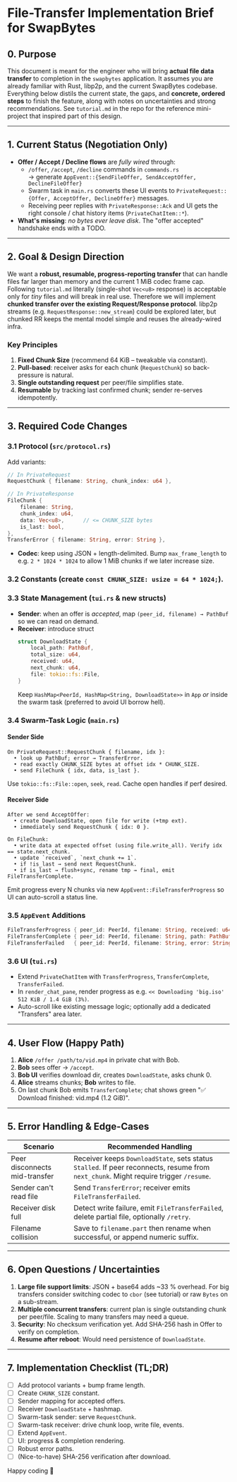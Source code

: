 # File-Transfer Implementation Brief for SwapBytes

## 0. Purpose
This document is meant for the engineer who will bring **actual file data transfer** to completion in the `swapbytes` application.  It assumes you are already familiar with Rust, libp2p, and the current SwapBytes codebase.  Everything below distils the current state, the gaps, and **concrete, ordered steps** to finish the feature, along with notes on uncertainties and strong recommendations.  See `tutorial.md` in the repo for the reference mini-project that inspired part of this design.

---

## 1. Current Status (Negotiation Only)
* **Offer / Accept / Decline flows** are _fully wired_ through:
  * `/offer`, `/accept`, `/decline` commands in `commands.rs`  
    → generate `AppEvent::{SendFileOffer, SendAcceptOffer, DeclineFileOffer}`
  * Swarm task in `main.rs` converts these UI events to `PrivateRequest::{Offer, AcceptOffer, DeclineOffer}` messages.
  * Receiving peer replies with `PrivateResponse::Ack` and UI gets the right console / chat history items (`PrivateChatItem::*`).
* **What's missing**: _no bytes ever leave disk_.  The "offer accepted" handshake ends with a TODO.

---

## 2. Goal & Design Direction
We want a **robust, resumable, progress-reporting transfer** that can handle files far larger than memory and the current 1 MiB codec frame cap.  Following `tutorial.md` literally (single-shot `Vec<u8>` response) is acceptable only for _tiny_ files and will break in real use.  Therefore we will implement **chunked transfer over the existing Request/Response protocol**.  libp2p streams (e.g. `RequestResponse::new_stream`) could be explored later, but chunked RR keeps the mental model simple and reuses the already-wired infra.

### Key Principles
1. **Fixed Chunk Size** (recommend 64 KiB – tweakable via constant).
2. **Pull-based**: receiver asks for each chunk (`RequestChunk`) so back-pressure is natural.
3. **Single outstanding request** per peer/file simplifies state.
4. **Resumable** by tracking last confirmed chunk; sender re-serves idempotently.

---

## 3. Required Code Changes
### 3.1 Protocol (`src/protocol.rs`)
Add variants:
```rust
// In PrivateRequest
RequestChunk { filename: String, chunk_index: u64 },

// In PrivateResponse
FileChunk {
    filename: String,
    chunk_index: u64,
    data: Vec<u8>,      // <= CHUNK_SIZE bytes
    is_last: bool,
},
TransferError { filename: String, error: String },
```
* **Codec**: keep using JSON + length-delimited.  Bump `max_frame_length` to e.g. `2 * 1024 * 1024` to allow 1 MiB chunks if we later increase size.

### 3.2 Constants (create `const CHUNK_SIZE: usize = 64 * 1024;`).

### 3.3 State Management (`tui.rs` & new structs)
* **Sender**: when an offer is _accepted_, map `(peer_id, filename) → PathBuf` so we can read on demand.
* **Receiver**: introduce struct
  ```rust
  struct DownloadState {
      local_path: PathBuf,
      total_size: u64,
      received: u64,
      next_chunk: u64,
      file: tokio::fs::File,
  }
  ```
  Keep `HashMap<PeerId, HashMap<String, DownloadState>>` in `App` _or_ inside the swarm task (preferred to avoid UI borrow hell).

### 3.4 Swarm-Task Logic (`main.rs`)
#### Sender Side
```text
On PrivateRequest::RequestChunk { filename, idx }:
  • look up PathBuf; error → TransferError.
  • read exactly CHUNK_SIZE bytes at offset idx * CHUNK_SIZE.
  • send FileChunk { idx, data, is_last }.
```
Use `tokio::fs::File::open`, `seek`, `read`.  Cache open handles if perf desired.

#### Receiver Side
```text
After we send AcceptOffer:
  • create DownloadState, open file for write (+tmp ext).
  • immediately send RequestChunk { idx: 0 }.

On FileChunk:
  • write data at expected offset (using file.write_all). Verify idx == state.next_chunk.
  • update `received`, `next_chunk += 1`.
  • if !is_last → send next RequestChunk.
  • if is_last → flush+sync, rename tmp → final, emit FileTransferComplete.
```
Emit progress every N chunks via new `AppEvent::FileTransferProgress` so UI can auto-scroll a status line.

### 3.5 `AppEvent` Additions
```rust
FileTransferProgress { peer_id: PeerId, filename: String, received: u64, total: u64 },
FileTransferComplete { peer_id: PeerId, filename: String, path: PathBuf },
FileTransferFailed   { peer_id: PeerId, filename: String, error: String },
```

### 3.6 UI (`tui.rs`)
* Extend `PrivateChatItem` with `TransferProgress`, `TransferComplete`, `TransferFailed`.
* In `render_chat_pane`, render progress as e.g.
  `<< Downloading 'big.iso' 512 KiB / 1.4 GiB (3%)`.
* Auto-scroll like existing message logic; optionally add a dedicated "Transfers" area later.

---

## 4. User Flow (Happy Path)
1. **Alice** `/offer /path/to/vid.mp4` in private chat with Bob.
2. **Bob** sees offer → `/accept`.
3. **Bob UI** verifies download dir, creates `DownloadState`, asks chunk 0.
4. **Alice** streams chunks; **Bob** writes to file.
5. On last chunk Bob emits `TransferComplete`; chat shows green "✅ Download finished: vid.mp4 (1.2 GiB)".

---

## 5. Error Handling & Edge-Cases
| Scenario | Recommended Handling |
|----------|----------------------|
| Peer disconnects mid-transfer | Receiver keeps `DownloadState`, sets status `Stalled`. If peer reconnects, resume from `next_chunk`. Might require trigger `/resume`. |
| Sender can't read file | Send `TransferError`; receiver emits `FileTransferFailed`. |
| Receiver disk full | Detect write failure, emit `FileTransferFailed`, delete partial file, optionally `/retry`. |
| Filename collision | Save to `filename.part` then rename when successful, or append numeric suffix. |

---

## 6. Open Questions / Uncertainties
1. **Large file support limits**: JSON + base64 adds ~33 % overhead.  For big transfers consider switching codec to `cbor` (see tutorial) or raw `Bytes` on a sub-stream.
2. **Multiple concurrent transfers**: current plan is single outstanding chunk per peer/file.  Scaling to many transfers may need a queue.
3. **Security**: No checksum verification yet.  Add SHA-256 hash in Offer to verify on completion.
4. **Resume after reboot**: Would need persistence of `DownloadState`.

---

## 7. Implementation Checklist (TL;DR)
- [ ] Add protocol variants + bump frame length.
- [ ] Create `CHUNK_SIZE` constant.
- [ ] Sender mapping for accepted offers.
- [ ] Receiver `DownloadState` + hashmap.
- [ ] Swarm-task sender: serve `RequestChunk`.
- [ ] Swarm-task receiver: drive chunk loop, write file, events.
- [ ] Extend `AppEvent`.
- [ ] UI: progress & completion rendering.
- [ ] Robust error paths.
- [ ] (Nice-to-have) SHA-256 verification after download.

Happy coding 🚀 